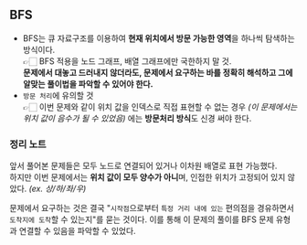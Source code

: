 ## BFS

- BFS는 큐 자료구조를 이용하여 **현재 위치에서 방문 가능한 영역**을 하나씩 탐색하는 방식이다.  
  👉🏻 BFS 적용을 노드 그래프, 배열 그래프에만 국한하지 말 것.  
  **문제에서 대놓고 드러내지 않더라도, 문제에서 요구하는 바를 정확히 해석하고 그에 알맞는 풀이법을 파악할 수 있어야 한다.**
- `방문 처리`에 유의할 것  
  👉🏻 이번 문제와 같이 위치 값을 인덱스로 직접 표현할 수 없는 경우 _(이 문제에서는 위치 값이 음수가 될 수 있었음)_ 에는 **방문처리 방식**도 신경 써야 한다.

### 정리 노트

앞서 풀어본 문제들은 모두 노드로 연결되어 있거나 이차원 배열로 표현 가능했다.  
하지만 이번 문제에서는 **위치 값이 모두 양수가 아니**며, 인접한 위치가 고정되어 있지 않았다. _(ex. 상/하/좌/우)_

문제에서 요구하는 것은 결국 "`시작점`으로부터 `특정 거리 내에 있는` 편의점을 경유하면서 `도착지에 도착`할 수 있는지"를 묻는 것이다. 이를 통해 이 문제의 풀이를 BFS 문제 유형과 연결할 수 있음을 파악할 수 있었다.
